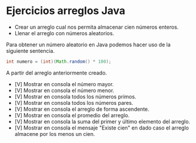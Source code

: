 # Ejercicios arreglos Java


* Crear un arreglo cual nos permita almacenar cien números enteros.
* Llenar el arreglo con números aleatorios.

Para obtener un número aleatorio en Java podemos hacer uso de la siguiente sentencia.

```java
int numero = (int)(Math.random() * 100);
```

A partir del arreglo anteriormente creado.

* [V] Mostrar en consola el número mayor.
* [V] Mostrar en consola el número menor.
* [V] Mostrar en consola todos los números primos.
* [V] Mostrar en consola todos los números pares.
* [V] Mostrar en consola el arreglo de forma ascendente.
* [V] Mostrar en consola el promedio del arreglo.
* [V] Mostrar en consola la suma del primer y último elemento del arreglo.
* [V] Mostrar en consola el mensaje "Existe cien" en dado caso el arreglo almacene por los menos un cien.

